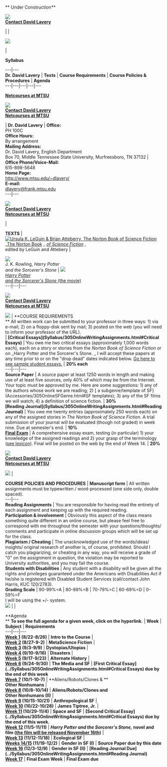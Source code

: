 **  Under Construction**

[![](305OnlineSitemap.jpg)](305OnlineSitemap.html)  
**[Contact David Lavery](mailto:dlavery@frank.mtsu.edu)**

|  |

![](305OnlineEntrance.jpg)

|

**Syllabus**  
  
---|---  
**Dr. David Lavery** |  **Texts** |  **Course Requirements** |  **Course
Policies & Procedures** |  **Agenda**  
---|---|---|---|---  
  
**[Netcourses at MTSU](http://www.mtsu.edu/~netcours/)**  
  
[![](305OnlineSitemap.jpg)](305OnlineSitemap.html)  
**[Contact David Lavery](mailto:dlavery@frank.mtsu.edu)**  
**[Netcourses at MTSU](http://www.mtsu.edu/~netcours/)**

|  **Dr. David Lavery** |  **Office:**  
PH 100C  
**Office Hours:**  
By arrangement  
**Mailing Address:**  
Dr. David Lavery, English Department  
Box 70, Middle Tennessee State University, Murfreesboro, TN 37132 |  **Office
Phone/Voice-Mail:**  
615-898-5648  
**Home Page:**  
<http://www.mtsu.edu/~dlavery/>  
**E-mail:**  
[dlavery@frank.mtsu.edu](mailto:dlavery@frank.mtsu.edu)  
---|---  
  
[![](305OnlineSitemap.jpg)](305OnlineSitemap.html)  
**[Contact David Lavery](mailto:dlavery@frank.mtsu.edu)**  
**[Netcourses at MTSU](http://www.mtsu.edu/~netcours/)**

|

**TEXTS** |  [![Ursula K. LeGuin & Brian Atteberry, The Norton Book of Science
Fiction](http://www.amazon.com/covers/0/39/303/546/0393035468.l.gif)](http://www.amazon.com/covers/0/39/303/546/0393035468.l.gif)  
_[The Norton Book](NBSF/305OnlineNBSF.html) _ _[of Science
Fiction](NBSF/305OnlineNBSF.html)_ ,  
edited by LeGuin and Attebery |

[![](http://images.amazon.com/images/P/059035342X.01.LZZZZZZZ.jpg)  
](http://images.amazon.com/images/P/059035342X.01.LZZZZZZZ.jpg)J. K. Rowling,
_Harry Potter  
 and the Sorcerer's Stone_ |
[![](http://posters.imdb.com/Covers/24/15/27.jpg)  
](http://posters.imdb.com/Covers/24/15/27.jpg)_[Harry Potter  
 and the Sorcerer's Stone ](http://us.imdb.com/Title?0241527)_[(the
movie)](http://us.imdb.com/Title?0241527)  
---|---|---  
  
[![](305OnlineSitemap.jpg)](305OnlineSitemap.html)  
**[Contact David Lavery](mailto:dlavery@frank.mtsu.edu)**  
**[Netcourses at MTSU](http://www.mtsu.edu/~netcours/)**

[![](stockmarket.jpg)](http://www.mtsu.edu/~netcours/) |  **COURSE
REQUIREMENTS  
** All written work can be submitted to your professor in three ways: 1) via
e-mail; 2) on a floppy-disk sent by mail; 3) posted on the web (you will need
to inform your professor of the URL).  
  | **[Critical Essays](Syllabus/305OnlineWritingAssignments.html#Critical
Essays)** |  You owe me two critical essays (approximately 1,000 words each),
each on a story or stories from the _Norton Book of Science Fiction_ or on
_Harry Potter and the Sorcerer's Stone.  _ I will accept these papers at any
time prior to or on the "drop dead" dates indicated below. [Go here to see
sample student
essays.](http://www.mtsu.edu/~english/305/Accessories/305OnlineSampleEssays.html)
|  **20%   each**  
---|---|---  
**Source Paper** |  A source paper at least 1250 words in length and making
use of at least five sources, only 40% of which may be from the Internet. Your
topic must be approved by me. Here are some suggestions: 1) any of the authors
whose work we are reading; 2) [ a subgenre/template of
SF](Accessories/305OnlineSFGenre.html#SF templates); 3) any of the SF films we
will watch; 4) a definition of science fiction. |  **30%**  
**[Reading Journal](Syllabus/305OnlineWritingAssignments.html#Reading
Journal)** |  You owe me twenty entries (approximately 250 words each) on any
of the assigned stories in _The Norton Book of Science Fiction._ A trial
submission of your journal will be evaluated (though not graded) in week nine.
Due at semester's end. |  **10%**  
**[Final Exam](Syllabus/305OnlineFinalExam.html)** |  A comprehensive essay
exam, testing (in particular) 1) your knowledge of the assigned readings and
2) your grasp of the terminology ([see
lexicon](Accessories/305OnlineLexicon.html)). Final will be posted on the web
by the end of Week 14. |  **20%**  
  
[![](305OnlineSitemap.jpg)](305OnlineSitemap.html)  
**[Contact David Lavery](mailto:dlavery@frank.mtsu.edu)**  
**[Netcourses at MTSU](http://www.mtsu.edu/~netcours/)**

[![](stockmarket.jpg)](http://www.mtsu.edu/~netcours/) |

**COURSE POLICIES AND PROCEDURES** | **Manuscript form** |  All written
assignments must be typewritten / word-processed (one side only, double
spaced).  
---|---  
**Reading Assignments** |  You are responsible for having read the entirety of
each assignment and keeping up with the required reading.  
**Participation & involvement** | Obviously this aspect of the class means
something quite different in an online course, but please feel free to
correspond with me throughout the semester with your questions/thoughts/
comments and participate in online discussion groups which will be set up for
the class.  
**Plagiarism / Cheating** |  The unacknowledged use of the words/ideas/
insights/ original research of another is, of course, prohibited. Should I
catch you plagiarizing, or cheating in any way, you will receive a grade of
"0" on the assignment in question, the violation may be reported to University
authorities, and you may fail the course.  
**Students with Disabilities** |  Any student with a disability will be given
all the rights and privileges guaranteed under the Americans with Disabilities
Act if he/she is registered with Disabled Student Services (call/contact John
Harris, KUC 120/2783).  
**Grading Scale** |  90-99%=A | 80-89%=B | 70-79%=C | 60-69%=D | 0-59%=F  
I will be using the +/- system.  
[![](305OnlineSitemap.jpg)](305OnlineSitemap.html) |  |

**Agenda  
** **To see the full agenda for a given week, click on the hyperlink.** |
**Week** | **Subject** | **Requirements**  
---|---|---  
[**Week 1**](Agenda/week1.html) **(8/22-8/26)** | **Intro to the Course** |  
**[Week 2](Agenda/week2.html) (8/27-9-2)** | **MetaScience Fiction** |  
**[Week 3](Agenda/week3.html) (9/3-9/9)** | **Dystopias/Utopias** |  
**[Week 4](Agenda/week4.html) (9/10-9/16)** | **Disasters** |  
**[Week 5](Agenda/week5.html) (9/17-9/23)** | **Alternate History** |  
**[Week 6](Agenda/week6.html) (9/24-9/30)** | **The Media and SF** | **[First
Critical Essay](../Syllabus/305OnlineWritingAssignments.html#Critical Essays)
due by the end of this week**  
**[Week 7](Agenda/week7.html) (10/1-10-7)** | **Aliens/Robots/Clones & **  
**Other Nonhumans** |  
**[Week 8](Agenda/week8.html) (10/8-10/14)** | **Aliens/Robots/Clones and**  
**Other Nonhumans (II)** |  
**[Week 9](Agenda/week9.html) (10/15-10/21)** | **Anthropological SF** |  
**[Week 10](Agenda/week10.html) (10/22-10/28)** | **James Tiptree, Jr.** |  
**[Week 11](Agenda/week11.html) (10/29-11/4)** | **Space and SF** | **[Second
Critical Essay](../Syllabus/305OnlineWritingAssignments.html#Critical Essays)
due by the end of this week.**  
**[Week 12](Agenda/week12.html) (11/5-11/11)** | **_Harry Potter and the
Sorcerer's Stone,_ novel and film ([the film will be released November
16th](http://us.imdb.com/Title?0241527))** |  
**[Week 13](Agenda/week13.html) (11/12-11/18)** | **Ecological SF** |  
**[Weeks 14/15](Agenda/weeks14-15.html) (11/19-12/2)** | **Gender in SF (I)**
| **Source Paper due by this date**  
**[Week 16](Agenda/week16.html) (12/3-12/9)** | **Gender in SF (II)** |
**[Reading Journal Due](../Syllabus/305OnlineWritingAssignments.html#Reading
Journal)**  
**[Week 17](Agenda/week17.html)** | **Final Exam Week** | **Final Exam due**

